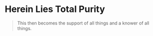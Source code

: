 # Herein Lies Total Purity

> This then becomes the support of all things and a knower of all things. 